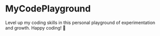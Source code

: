 # MyCodePlayground
Level up my coding skills in this personal playground of experimentation and growth. Happy coding! 🚀
